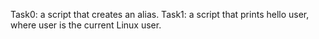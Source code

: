 Task0: a script that creates an alias.
Task1: a script that prints hello user, where user is the current Linux user.
